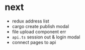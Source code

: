 # next
- redux address list
- cargo create publish modal
- file upload component err
- `api.ts` session out & login modal
- connect pages to api